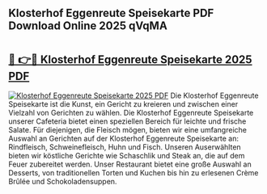 ## Klosterhof Eggenreute Speisekarte PDF Download Online 2025 qVqMA

# <h2><a href="http://gcbxol.nevu.top/?p=Klosterhof+Eggenreute+Speisekarte">🔗 👉🔴 Klosterhof Eggenreute Speisekarte 2025 PDF</a></h2>

[![Klosterhof Eggenreute Speisekarte 2025 PDF](https://i.imgur.com/dBaPXMq.png)](http://gcbxol.nevu.top/?p=Klosterhof+Eggenreute+Speisekarte)
Die Klosterhof Eggenreute Speisekarte ist die Kunst, ein Gericht zu kreieren und zwischen einer Vielzahl von Gerichten zu wählen. Die Klosterhof Eggenreute Speisekarte unserer Cafeteria bietet einen speziellen Bereich für leichte und frische Salate. Für diejenigen, die Fleisch mögen, bieten wir eine umfangreiche Auswahl an Gerichten auf der Klosterhof Eggenreute Speisekarte an: Rindfleisch, Schweinefleisch, Huhn und Fisch. Unseren Auserwählten bieten wir köstliche Gerichte wie Schaschlik und Steak an, die auf dem Feuer zubereitet werden. Unser Restaurant bietet eine große Auswahl an Desserts, von traditionellen Torten und Kuchen bis hin zu erlesenen Crème Brûlée und Schokoladensuppen.
